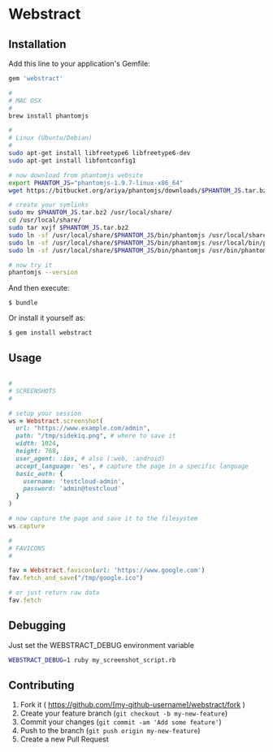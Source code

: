 # Webstract


## Installation

Add this line to your application's Gemfile:

```ruby
gem 'webstract'
```

```bash
#
# MAC OSX
#
brew install phantomjs

#
# Linux (Ubuntu/Debian)
#
sudo apt-get install libfreetype6 libfreetype6-dev
sudo apt-get install libfontconfig1

# now download from phantomjs website
export PHANTOM_JS="phantomjs-1.9.7-linux-x86_64"
wget https://bitbucket.org/ariya/phantomjs/downloads/$PHANTOM_JS.tar.bz2

# create your symlinks
sudo mv $PHANTOM_JS.tar.bz2 /usr/local/share/
cd /usr/local/share/
sudo tar xvjf $PHANTOM_JS.tar.bz2
sudo ln -sf /usr/local/share/$PHANTOM_JS/bin/phantomjs /usr/local/share/phantomjs
sudo ln -sf /usr/local/share/$PHANTOM_JS/bin/phantomjs /usr/local/bin/phantomjs
sudo ln -sf /usr/local/share/$PHANTOM_JS/bin/phantomjs /usr/bin/phantomjs

# now try it
phantomjs --version
```

And then execute:

    $ bundle

Or install it yourself as:

    $ gem install webstract

## Usage

```ruby

#
# SCREENSHOTS
#

# setup your session
ws = Webstract.screenshot(
  url: "https://www.example.com/admin",
  path: "/tmp/sidekiq.png", # where to save it
  width: 1024,
  height: 768,
  user_agent: :ios, # also (:web, :android)
  accept_language: 'es', # capture the page in a specific language
  basic_auth: {
    username: 'testcloud-admin',
    password: 'admin@testcloud'
  }
)

# now capture the page and save it to the filesystem
ws.capture

#
# FAVICONS
#

fav = Webstract.favicon(url: 'https://www.google.com')
fav.fetch_and_save("/tmp/google.ico")

# or just return raw data
fav.fetch
```

## Debugging

Just set the WEBSTRACT_DEBUG environment variable

```bash
WEBSTRACT_DEBUG=1 ruby my_screenshot_script.rb
```

## Contributing

1. Fork it ( https://github.com/[my-github-username]/webstract/fork )
2. Create your feature branch (`git checkout -b my-new-feature`)
3. Commit your changes (`git commit -am 'Add some feature'`)
4. Push to the branch (`git push origin my-new-feature`)
5. Create a new Pull Request
